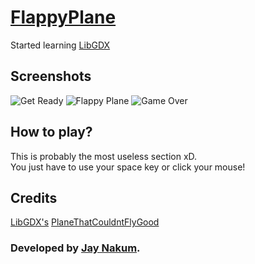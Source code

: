 # [FlappyPlane](https://github.com/JayNakum/FlappyPlane)
Started learning [LibGDX](https://libgdx.com/)

## Screenshots
![Get Ready](https://user-images.githubusercontent.com/45930809/162933883-da97f4c8-2acf-40b0-973c-379777ae9f0c.png)
![Flappy Plane](https://user-images.githubusercontent.com/45930809/162934196-8931b8eb-c9f0-4934-833f-cd160660d0a3.png)
![Game Over](https://user-images.githubusercontent.com/45930809/162934089-de5a6bc4-3311-48e6-a166-f41dfc774ade.png)


## How to play?
This is probably the most useless section xD.  
You just have to use your space key or click your mouse!

## Credits
[LibGDX's](https://libgdx.com/) [PlaneThatCouldntFlyGood](https://github.com/badlogic/theplanethatcouldntflygood)

### Developed by [Jay Nakum](https://jaynakum.github.io).
